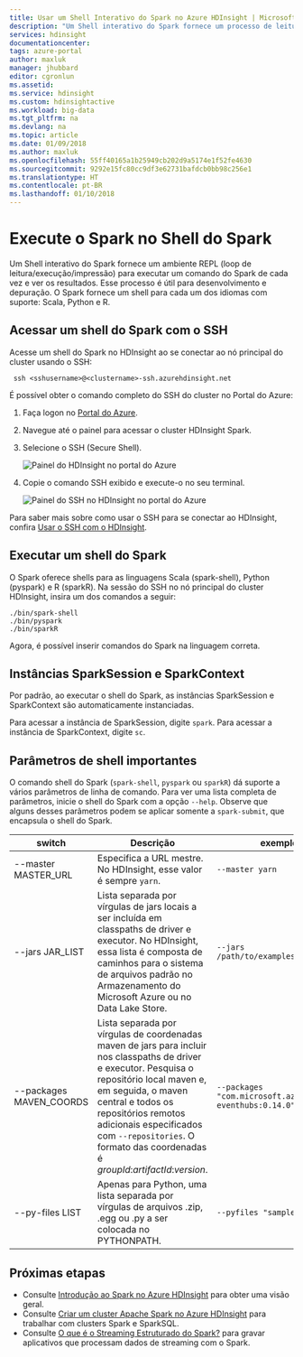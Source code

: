 ```yaml
---
title: Usar um Shell Interativo do Spark no Azure HDInsight | Microsoft Docs
description: "Um Shell interativo do Spark fornece um processo de leitura/execução/impressão para executar um comando do Spark de cada vez e ver os resultados."
services: hdinsight
documentationcenter: 
tags: azure-portal
author: maxluk
manager: jhubbard
editor: cgronlun
ms.assetid: 
ms.service: hdinsight
ms.custom: hdinsightactive
ms.workload: big-data
ms.tgt_pltfrm: na
ms.devlang: na
ms.topic: article
ms.date: 01/09/2018
ms.author: maxluk
ms.openlocfilehash: 55ff40165a1b25949cb202d9a5174e1f52fe4630
ms.sourcegitcommit: 9292e15fc80cc9df3e62731bafdcb0bb98c256e1
ms.translationtype: HT
ms.contentlocale: pt-BR
ms.lasthandoff: 01/10/2018
---
```

# <a name="run-spark-from-the-spark-shell"></a>Execute o Spark no Shell do Spark

Um Shell interativo do Spark fornece um ambiente REPL (loop de leitura/execução/impressão) para executar um comando do Spark de cada vez e ver os resultados. Esse processo é útil para desenvolvimento e depuração. O Spark fornece um shell para cada um dos idiomas com suporte: Scala, Python e R.

## <a name="get-to-a-spark-shell-with-ssh"></a>Acessar um shell do Spark com o SSH

Acesse um shell do Spark no HDInsight ao se conectar ao nó principal do cluster usando o SSH:

     ssh <sshusername>@<clustername>-ssh.azurehdinsight.net

É possível obter o comando completo do SSH do cluster no Portal do Azure:

1. Faça logon no [Portal do Azure](https://portal.azure.com).
2. Navegue até o painel para acessar o cluster HDInsight Spark.
3. Selecione o SSH (Secure Shell).

    ![Painel do HDInsight no portal do Azure](./media/apache-spark-shell/hdinsight-spark-blade.png)

4. Copie o comando SSH exibido e execute-o no seu terminal.

    ![Painel do SSH no HDInsight no portal do Azure](./media/apache-spark-shell/hdinsight-spark-ssh-blade.png)

Para saber mais sobre como usar o SSH para se conectar ao HDInsight, confira [Usar o SSH com o HDInsight](../hdinsight-hadoop-linux-use-ssh-unix.md).

## <a name="run-a-spark-shell"></a>Executar um shell do Spark

O Spark oferece shells para as linguagens Scala (spark-shell), Python (pyspark) e R (sparkR). Na sessão do SSH no nó principal do cluster HDInsight, insira um dos comandos a seguir:

    ./bin/spark-shell
    ./bin/pyspark
    ./bin/sparkR

Agora, é possível inserir comandos do Spark na linguagem correta.

## <a name="sparksession-and-sparkcontext-instances"></a>Instâncias SparkSession e SparkContext

Por padrão, ao executar o shell do Spark, as instâncias SparkSession e SparkContext são automaticamente instanciadas.

Para acessar a instância de SparkSession, digite `spark`. Para acessar a instância de SparkContext, digite `sc`.

## <a name="important-shell-parameters"></a>Parâmetros de shell importantes

O comando shell do Spark (`spark-shell`, `pyspark` ou `sparkR`) dá suporte a vários parâmetros de linha de comando. Para ver uma lista completa de parâmetros, inicie o shell do Spark com a opção `--help`. Observe que alguns desses parâmetros podem se aplicar somente a `spark-submit`, que encapsula o shell do Spark.

| switch | Descrição | exemplo |
| --- | --- | --- |
| --master MASTER_URL | Especifica a URL mestre. No HDInsight, esse valor é sempre `yarn`. | `--master yarn`|
| --jars JAR_LIST | Lista separada por vírgulas de jars locais a ser incluída em classpaths de driver e executor. No HDInsight, essa lista é composta de caminhos para o sistema de arquivos padrão no Armazenamento do Microsoft Azure ou no Data Lake Store. | `--jars /path/to/examples.jar` |
| --packages MAVEN_COORDS | Lista separada por vírgulas de coordenadas maven de jars para incluir nos classpaths de driver e executor. Pesquisa o repositório local maven e, em seguida, o maven central e todos os repositórios remotos adicionais especificados com `--repositories`. O formato das coordenadas é *groupId*:*artifactId*:*version*. | `--packages "com.microsoft.azure:azure-eventhubs:0.14.0"`|
| --py-files LIST | Apenas para Python, uma lista separada por vírgulas de arquivos .zip, .egg ou .py a ser colocada no PYTHONPATH. | `--pyfiles "samples.py"` |

## <a name="next-steps"></a>Próximas etapas

- Consulte [Introdução ao Spark no Azure HDInsight](apache-spark-overview.md) para obter uma visão geral.
- Consulte [Criar um cluster Apache Spark no Azure HDInsight](apache-spark-jupyter-spark-sql.md) para trabalhar com clusters Spark e SparkSQL.
- Consulte [O que é o Streaming Estruturado do Spark?](apache-spark-streaming-overview.md) para gravar aplicativos que processam dados de streaming com o Spark.

